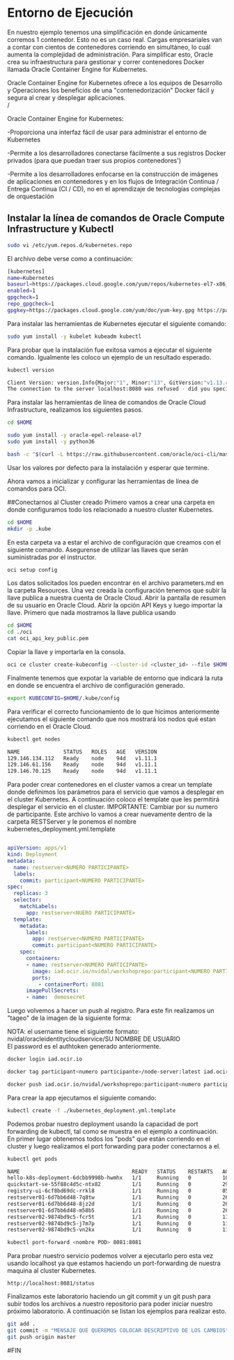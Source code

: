 # Entorno de Ejecución
En nuestro ejemplo tenemos una simplificación en donde únicamente corremos 1 contenedor. Esto no es un caso real. Cargas empresariales van a contar con cientos de contenedores corriendo en simultáneo, lo cuál aumenta la complejidad de administración. Para simplificar esto, Oracle crea su infraestructura para gestionar y correr contenedores Docker llamada Oracle Container Engine for Kubernetes.

Oracle Container Engine for Kubernetes ofrece a los equipos de Desarrollo y Operaciones los beneficios de una "contenedorización" Docker fácil y segura al crear y desplegar aplicaciones.<br>/

Oracle Container Engine for Kubernetes:

-Proporciona una interfaz fácil de usar para administrar el entorno de Kubernetes

-Permite a los desarrolladores conectarse fácilmente a sus registros Docker privados (para que puedan traer sus propios contenedores')

-Permite a los desarrolladores enfocarse en la construcción de imágenes de aplicaciones en contenedores y en los flujos de Integración Continua / Entrega Continua (CI / CD), no en el aprendizaje de tecnologías complejas de orquestación

## Instalar la línea de comandos de Oracle Compute Infrastructure y Kubectl
```sh
sudo vi /etc/yum.repos.d/kubernetes.repo
```
El archivo debe verse como a continuación:
```sh
[kubernetes]
name=Kubernetes
baseurl=https://packages.cloud.google.com/yum/repos/kubernetes-el7-x86_64
enabled=1
gpgcheck=1
repo_gpgcheck=1
gpgkey=https://packages.cloud.google.com/yum/doc/yum-key.gpg https://packages.cloud.google.com/yum/doc/rpm-package-key.gpg
```

Para instalar las herramientas de Kubernetes ejecutar el siguiente comando:
```sh
sudo yum install -y kubelet kubeadm kubectl
```

Para probar que la instalación fue exitosa vamos a ejecutar el siguiente comando. Igualmente les coloco un ejemplo de un resultado esperado.
```sh
kubectl version

Client Version: version.Info{Major:"1", Minor:"13", GitVersion:"v1.13.4", GitCommit:"c27b913fddd1a6c480c229191a087698aa92f0b1", GitTreeState:"clean", BuildDate:"2019-02-28T13:37:52Z", GoVersion:"go1.11.5", Compiler:"gc", Platform:"linux/amd64"}
The connection to the server localhost:8080 was refused - did you specify the right host or port?
```

Para instalar las herramientas de línea de comandos de Oracle Cloud Infrastructure, realizamos los siguientes pasos.

```sh
cd $HOME

sudo yum install -y oracle-epel-release-el7
sudo yum install -y python36

bash -c "$(curl -L https://raw.githubusercontent.com/oracle/oci-cli/master/scripts/install/install.sh)"
```
Usar los valores por defecto para la instalación y esperar que termine.

Ahora vamos a inicializar y configurar las herramientas de línea de comandos para OCI.

##Conectarnos al Cluster creado
Primero vamos a crear una carpeta en donde configuramos todo los relacionado a nuestro cluster Kubernetes. 
```sh
cd $HOME
mkdir -p .kube
```
En esta carpeta va a estar el archivo de configuración que creamos con el siguiente comando. Asegurense de utilizar las llaves que serán suministradas por el instructor.
```sh
oci setup config
```
Los datos solicitados los pueden encontrar en el archivo parameters.md en la carpeta Resources. Una vez creada la configuración tenemos que subir la llave publica a nuestra cuenta de Oracle Cloud. Abrir la pantalla de resumen de su usuario en Oracle Cloud. Abrir la opción API Keys y luego importar la llave. Primero que nada mostramos la llave publica usando 

```sh 
cd $HOME
cd ./oci
cat oci_api_key_public.pem
```
Copiar la llave y importarla en la consola.



```sh
oci ce cluster create-kubeconfig --cluster-id <cluster_id> --file $HOME/.kube/config --region <region_code> 
```

Finalmente tenemos que expotar la variable de entorno que indicará la ruta en donde se encuentra el archivo de configuración generado.

```sh
export KUBECONFIG=$HOME/.kube/config
```

Para verificar el correcto funcionamiento de lo que hicimos anteriormente ejecutamos el siguiente comando que nos mostrará los nodos qué estan corriendo en el Oracle Cloud.

```sh
kubectl get nodes

NAME              STATUS   ROLES   AGE   VERSION
129.146.134.112   Ready    node    94d   v1.11.1
129.146.61.156    Ready    node    94d   v1.11.1
129.146.70.125    Ready    node    94d   v1.11.1
```
Para poder crear contenedores en el cluster vamos a crear un template donde definimos los parámetros para el servicio que vamos a desplegar en el cluster Kubernetes. A continuación coloco el template que les permitirá desplegar el servicio en el cluster. IMPORTANTE: Cambiar <Numero Participante> por su numero de participante. Este archivo lo vamos a crear nuevamente dentro de la carpeta RESTServer y le ponemos el nombre kubernetes_deployment.yml.template

```yaml

apiVersion: apps/v1
kind: Deployment
metadata:
  name: restserver<NUMERO PARTICIPANTE>
  labels:
    commit: participant<NUMERO PARTICIPANTE>
spec:
  replicas: 3
  selector:
    matchLabels:
      app: restserver<NUERO PARTICIPANTE>
  template:
    metadata:
      labels:
        app: restserver<NUMERO PARTICIPANTE>
        commit: participant<NUMERO PARTICIPANTE>
    spec:
      containers:
      - name: restserver<NUMERO PARTICIPANTE>
        image: iad.ocir.io/nvidal/workshoprepo:participant<NUMERO PARTICIPANTE>
        ports:
          - containerPort: 8081
      imagePullSecrets:
      - name:  demosecret
```
Luego volvemos a hacer un push al registro. Para este fin realizamos un "tageo" de la imagen de la siguiente forma:

NOTA: el username tiene el siguiente formato: nvidal/oracleidentitycloudservice/SU NOMBRE DE USUARIO<br>
  El password es el authtoken generado anteriormente.

```sh
docker login iad.ocir.io

docker tag participant<numero participante>/node-server:latest iad.ocir.io/nvidal/workshoprepo/<numero participante>:latest

docker push iad.ocir.io/nvidal/workshoprepo:participant<numero participante>
```

Para crear la app ejecutamos el siguiente comando:

```sh
kubectl create -f ./kubernetes_deployment.yml.template
```

Podemos probar nuestro deployment usando la capacidad de port forwarding de kubectl, tal como se muestra en el ejemplo a continuación. En primer lugar obtenemos todos los "pods" que están corriendo en el cluster y luego realizamos el port forwarding para poder conectarnos a el.

```sh
kubectl get pods

NAME                                    READY   STATUS    RESTARTS   AGE
hello-k8s-deployment-6dcbb9998b-hwmhx   1/1     Running   0          104d
quickstart-se-55f88c4d5c-ntx82          1/1     Running   0          29d
registry-ui-6cf8bd69dc-rrkl8            1/1     Running   0          85d
restserver01-6d7bb6d48-7q8tw            1/1     Running   0          26m
restserver01-6d7bb6d48-8jz2d            1/1     Running   0          26m
restserver01-6d7bb6d48-m58b5            1/1     Running   0          26m
restserver02-9874bd9c5-fcr5t            1/1     Running   0          11s
restserver02-9874bd9c5-j7m7p            1/1     Running   0          11s
restserver02-9874bd9c5-vn2kx            1/1     Running   0          11s

kubectl port-forward <nombre POD> 8081:8081
```

Para probar nuestro servicio podemos volver a ejecutarlo pero esta vez usando localhost ya que estamos haciendo un port-forwarding de nuestra maquina al cluster Kubernetes.

```url
http://localhost:8081/status
```

Finalizamos este laboratorio haciendo un git commit y un git push para subir todos los archivos a nuestro repositorio para poder iniciar nuestro próximo laboratorio. A continuación se listan los ejemplos para realizar esto.

```sh
git add .
git commit -m "MENSAJE QUE QUEREMOS COLOCAR DESCRIPTIVO DE LOS CAMBIOS"
git push origin master
```
#FIN






